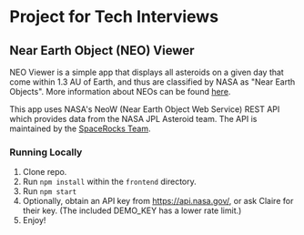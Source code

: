 # Project for Tech Interviews

## Near Earth Object (NEO) Viewer

NEO Viewer is a simple app that displays all asteroids on a given day that come within 1.3 AU of Earth, and thus are classified by NASA as "Near Earth Objects". More information about NEOs can be found [here](https://cneos.jpl.nasa.gov/about/basics.html).

This app uses NASA's NeoW (Near Earth Object Web Service) REST API which provides data from the NASA JPL Asteroid team. The API is maintained by the [SpaceRocks Team](https://github.com/SpaceRocks/).

### Running Locally

1. Clone repo.
2. Run `npm install` within the `frontend` directory.
3. Run `npm start`
4. Optionally, obtain an API key from https://api.nasa.gov/, or ask Claire for their key. (The included DEMO_KEY has a lower rate limit.)
5. Enjoy!

